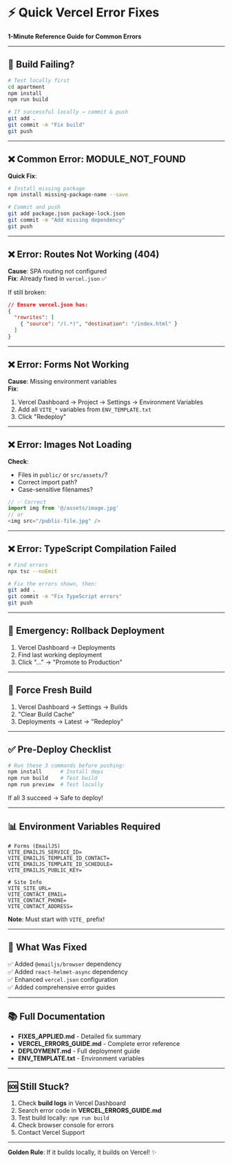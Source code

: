 # ⚡ Quick Vercel Error Fixes

**1-Minute Reference Guide for Common Errors**

---

## 🚨 Build Failing?

```bash
# Test locally first
cd apartment
npm install
npm run build

# If successful locally → commit & push
git add .
git commit -m "Fix build"
git push
```

---

## ❌ Common Error: MODULE_NOT_FOUND

**Quick Fix**:
```bash
# Install missing package
npm install missing-package-name --save

# Commit and push
git add package.json package-lock.json
git commit -m "Add missing dependency"
git push
```

---

## ❌ Error: Routes Not Working (404)

**Cause**: SPA routing not configured  
**Fix**: Already fixed in `vercel.json` ✅

If still broken:
```json
// Ensure vercel.json has:
{
  "rewrites": [
    { "source": "/(.*)", "destination": "/index.html" }
  ]
}
```

---

## ❌ Error: Forms Not Working

**Cause**: Missing environment variables  
**Fix**:
1. Vercel Dashboard → Project → Settings → Environment Variables
2. Add all `VITE_*` variables from `ENV_TEMPLATE.txt`
3. Click "Redeploy"

---

## ❌ Error: Images Not Loading

**Check**:
- Files in `public/` or `src/assets/`?
- Correct import path?
- Case-sensitive filenames?

```typescript
// ✅ Correct
import img from '@/assets/image.jpg'
// or
<img src="/public-file.jpg" />
```

---

## ❌ Error: TypeScript Compilation Failed

```bash
# Find errors
npx tsc --noEmit

# Fix the errors shown, then:
git add .
git commit -m "Fix TypeScript errors"
git push
```

---

## 🔧 Emergency: Rollback Deployment

1. Vercel Dashboard → Deployments
2. Find last working deployment
3. Click "..." → "Promote to Production"

---

## 🔄 Force Fresh Build

1. Vercel Dashboard → Settings → Builds
2. "Clear Build Cache"
3. Deployments → Latest → "Redeploy"

---

## ✅ Pre-Deploy Checklist

```bash
# Run these 3 commands before pushing:
npm install      # Install deps
npm run build    # Test build
npm run preview  # Test locally
```

If all 3 succeed → Safe to deploy!

---

## 📊 Environment Variables Required

```env
# Forms (EmailJS)
VITE_EMAILJS_SERVICE_ID=
VITE_EMAILJS_TEMPLATE_ID_CONTACT=
VITE_EMAILJS_TEMPLATE_ID_SCHEDULE=
VITE_EMAILJS_PUBLIC_KEY=

# Site Info
VITE_SITE_URL=
VITE_CONTACT_EMAIL=
VITE_CONTACT_PHONE=
VITE_CONTACT_ADDRESS=
```

**Note**: Must start with `VITE_` prefix!

---

## 🎯 What Was Fixed

✅ Added `@emailjs/browser` dependency  
✅ Added `react-helmet-async` dependency  
✅ Enhanced `vercel.json` configuration  
✅ Added comprehensive error guides

---

## 📚 Full Documentation

- **FIXES_APPLIED.md** - Detailed fix summary
- **VERCEL_ERRORS_GUIDE.md** - Complete error reference
- **DEPLOYMENT.md** - Full deployment guide
- **ENV_TEMPLATE.txt** - Environment variables

---

## 🆘 Still Stuck?

1. Check **build logs** in Vercel Dashboard
2. Search error code in **VERCEL_ERRORS_GUIDE.md**
3. Test build locally: `npm run build`
4. Check browser console for errors
5. Contact Vercel Support

---

**Golden Rule**: If it builds locally, it builds on Vercel! ✨

